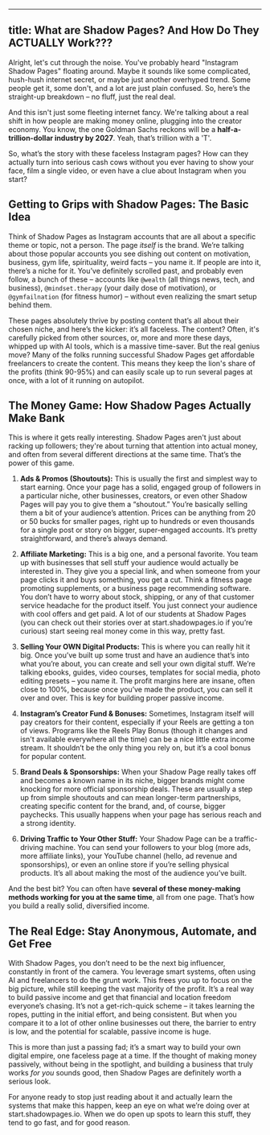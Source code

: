 
---
title: What are Shadow Pages? And How Do They ACTUALLY Work???
---

Alright, let's cut through the noise. You've probably heard "Instagram Shadow Pages" floating around. Maybe it sounds like some complicated, hush-hush internet secret, or maybe just another overhyped trend. Some people get it, some don't, and a lot are just plain confused. So, here’s the straight-up breakdown – no fluff, just the real deal.

And this isn't just some fleeting internet fancy. We're talking about a real shift in how people are making money online, plugging into the creator economy. You know, the one Goldman Sachs reckons will be a **half-a-trillion-dollar industry by 2027**. Yeah, that’s trillion with a 'T'.

So, what’s the story with these faceless Instagram pages? How can they actually turn into serious cash cows without you ever having to show your face, film a single video, or even have a clue about Instagram when you start?

## Getting to Grips with Shadow Pages: The Basic Idea

Think of Shadow Pages as Instagram accounts that are all about a specific theme or topic, not a person. The page *itself* is the brand. We’re talking about those popular accounts you see dishing out content on motivation, business, gym life, spirituality, weird facts – you name it. If people are into it, there’s a niche for it. You’ve definitely scrolled past, and probably even follow, a bunch of these – accounts like `@wealth` (all things news, tech, and business), `@mindset.therapy` (your daily dose of motivation), or `@gymfailnation` (for fitness humor) – without even realizing the smart setup behind them.

These pages absolutely thrive by posting content that’s all about their chosen niche, and here’s the kicker: it’s all faceless. The content? Often, it's carefully picked from other sources, or, more and more these days, whipped up with AI tools, which is a massive time-saver. But the real genius move? Many of the folks running successful Shadow Pages get affordable freelancers to create the content. This means they keep the lion's share of the profits (think 90-95%) and can easily scale up to run several pages at once, with a lot of it running on autopilot.

## The Money Game: How Shadow Pages Actually Make Bank

This is where it gets really interesting. Shadow Pages aren't just about racking up followers; they're about turning that attention into actual money, and often from several different directions at the same time. That’s the power of this game.

1.  **Ads & Promos (Shoutouts):**
    This is usually the first and simplest way to start earning. Once your page has a solid, engaged group of followers in a particular niche, other businesses, creators, or even other Shadow Pages will pay you to give them a “shoutout.” You’re basically selling them a bit of your audience’s attention. Prices can be anything from 20 or 50 bucks for smaller pages, right up to hundreds or even thousands for a single post or story on bigger, super-engaged accounts. It’s pretty straightforward, and there’s always demand.

2.  **Affiliate Marketing:**
    This is a big one, and a personal favorite. You team up with businesses that sell stuff your audience would actually be interested in. They give you a special link, and when someone from your page clicks it and buys something, you get a cut. Think a fitness page promoting supplements, or a business page recommending software. You don’t have to worry about stock, shipping, or any of that customer service headache for the product itself. You just connect your audience with cool offers and get paid. A lot of our students at Shadow Pages (you can check out their stories over at start.shadowpages.io if you’re curious) start seeing real money come in this way, pretty fast.

3.  **Selling Your OWN Digital Products:**
    This is where you can really hit it big. Once you’ve built up some trust and have an audience that’s into what you’re about, you can create and sell your own digital stuff. We’re talking ebooks, guides, video courses, templates for social media, photo editing presets – you name it. The profit margins here are insane, often close to 100%, because once you’ve made the product, you can sell it over and over. This is key for building proper passive income.

4.  **Instagram’s Creator Fund & Bonuses:**
    Sometimes, Instagram itself will pay creators for their content, especially if your Reels are getting a ton of views. Programs like the Reels Play Bonus (though it changes and isn't available everywhere all the time) can be a nice little extra income stream. It shouldn’t be the only thing you rely on, but it’s a cool bonus for popular content.

5.  **Brand Deals & Sponsorships:**
    When your Shadow Page really takes off and becomes a known name in its niche, bigger brands might come knocking for more official sponsorship deals. These are usually a step up from simple shoutouts and can mean longer-term partnerships, creating specific content for the brand, and, of course, bigger paychecks. This usually happens when your page has serious reach and a strong identity.

6.  **Driving Traffic to Your Other Stuff:**
    Your Shadow Page can be a traffic-driving machine. You can send your followers to your blog (more ads, more affiliate links), your YouTube channel (hello, ad revenue and sponsorships), or even an online store if you’re selling physical products. It’s all about making the most of the audience you’ve built.

And the best bit? You can often have **several of these money-making methods working for you at the same time**, all from one page. That’s how you build a really solid, diversified income.

## The Real Edge: Stay Anonymous, Automate, and Get Free

With Shadow Pages, you don’t need to be the next big influencer, constantly in front of the camera. You leverage smart systems, often using AI and freelancers to do the grunt work. This frees you up to focus on the big picture, while still keeping the vast majority of the profit. It’s a real way to build passive income and get that financial and location freedom everyone’s chasing. It’s not a get-rich-quick scheme – it takes learning the ropes, putting in the initial effort, and being consistent. But when you compare it to a lot of other online businesses out there, the barrier to entry is low, and the potential for scalable, passive income is huge.

This is more than just a passing fad; it’s a smart way to build your own digital empire, one faceless page at a time. If the thought of making money passively, without being in the spotlight, and building a business that truly works *for you* sounds good, then Shadow Pages are definitely worth a serious look.

For anyone ready to stop just reading about it and actually learn the systems that make this happen, keep an eye on what we’re doing over at start.shadowpages.io. When we do open up spots to learn this stuff, they tend to go fast, and for good reason.
